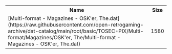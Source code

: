 <table>
<tr><th>Name</th><th>Size</th></tr>
<tr><td>[Multi-format - Magazines - OSK'er, The.dat](https://raw.githubusercontent.com/open-retrogaming-archive/dat-catalog/main/root/basic/TOSEC-PIX/Multi-format/Magazines/OSK'er, The/Multi-format - Magazines - OSK'er, The.dat)</td><td>1580</td></tr>
</table>
